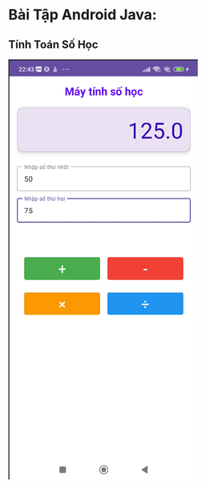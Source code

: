 # Bài Tập Android Java: 
## Tính Toán Số Học

![Giao diện ứng dụng](MayTinhSoHoc/Screenshot%202024-11-18%20224334.png)



